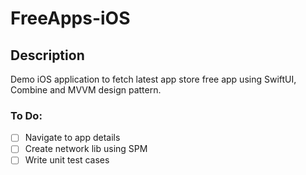 # FreeApps-iOS

## Description

Demo iOS application to fetch latest app store free app using SwiftUI, Combine and MVVM design pattern.

### To Do:
- [ ] Navigate to app details
- [ ] Create network lib using SPM
- [ ] Write unit test cases

